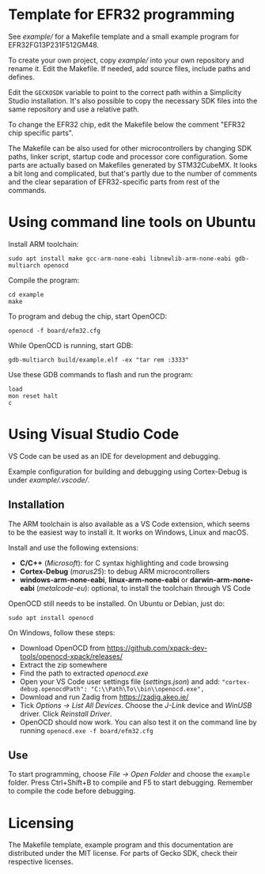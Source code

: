# Template for EFR32 programming

See *example/* for a Makefile template and a small example program
for EFR32FG13P231F512GM48.

To create your own project, copy *example/* into your own repository
and rename it. Edit the Makefile.
If needed, add source files, include paths and defines.

Edit the `GECKOSDK` variable to point to the correct path within
a Simplicity Studio installation. It's also possible to copy the
necessary SDK files into the same repository and use a relative path.

To change the EFR32 chip, edit the Makefile below the comment
"EFR32 chip specific parts".

The Makefile can be also used for other microcontrollers by changing
SDK paths, linker script, startup code and processor core configuration.
Some parts are actually based on Makefiles generated by STM32CubeMX.
It looks a bit long and complicated, but that's partly due to the
number of comments and the clear separation of EFR32-specific parts
from rest of the commands.


# Using command line tools on Ubuntu

Install ARM toolchain:

    sudo apt install make gcc-arm-none-eabi libnewlib-arm-none-eabi gdb-multiarch openocd

Compile the program:

    cd example
    make

To program and debug the chip, start OpenOCD:

    openocd -f board/efm32.cfg

While OpenOCD is running, start GDB:

    gdb-multiarch build/example.elf -ex "tar rem :3333"

Use these GDB commands to flash and run the program:

    load
    mon reset halt
    c


# Using Visual Studio Code

VS Code can be used as an IDE for development and debugging.

Example configuration for building and debugging using
Cortex-Debug is under *example/.vscode/*.

## Installation

The ARM toolchain is also available as a VS Code extension,
which seems to be the easiest way to install it.
It works on Windows, Linux and macOS.

Install and use the following extensions:

* **C/C++** (*Microsoft*): for C syntax highlighting and code browsing
* **Cortex-Debug** (*marus25*): to debug ARM microcontrollers
* **windows-arm-none-eabi**, **linux-arm-none-eabi** or **darwin-arm-none-eabi**
  (*metalcode-eu*): optional, to install the toolchain through VS Code

OpenOCD still needs to be installed. On Ubuntu or Debian, just do:

    sudo apt install openocd

On Windows, follow these steps:

* Download OpenOCD from https://github.com/xpack-dev-tools/openocd-xpack/releases/
* Extract the zip somewhere
* Find the path to extracted *openocd.exe*
* Open your VS Code user settings file (*settings.json*) and add: `"cortex-debug.openocdPath": "C:\\Path\To\\bin\\openocd.exe",`
* Download and run Zadig from https://zadig.akeo.ie/
* Tick *Options -> List All Devices*. Choose the *J-Link* device and *WinUSB* driver. Click *Reinstall Driver*.
* OpenOCD should now work. You can also test it on the command line by running `openocd.exe -f board/efm32.cfg`

## Use

To start programming, choose *File -> Open Folder*
and choose the `example` folder.
Press Ctrl+Shift+B to compile and F5 to start debugging.
Remember to compile the code before debugging.


# Licensing

The Makefile template, example program and this documentation
are distributed under the MIT license.
For parts of Gecko SDK, check their respective licenses.
